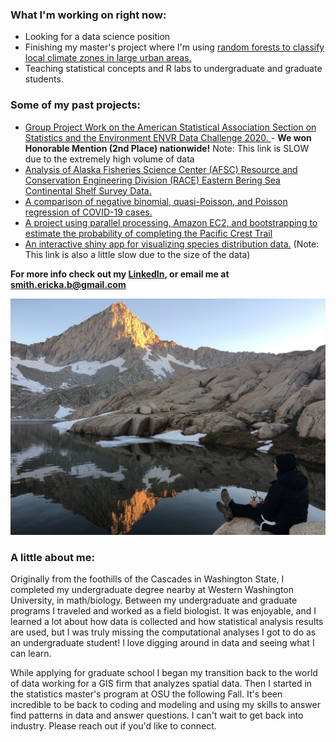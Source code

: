 ### What I'm working on right now: 

* Looking for a data science position
* Finishing my master's project where I'm using [random forests to classify local climate zones in large urban areas.](https://github.com/erickabsmith/masters-project-lcz-classification) 
* Teaching statistical concepts and R labs to undergraduate and graduate students. 

### Some of my past projects:

* [Group Project Work on the American Statistical Association Section on Statistics and the Environment ENVR Data Challenge 2020. ](https://jimmylovestea.shinyapps.io/datadash/) - **We won Honorable Mention (2nd Place) nationwide!** Note: This link is SLOW due to the extremely high volume of data
* [Analysis of Alaska Fisheries Science Center (AFSC) Resource and Conservation Engineering Division (RACE) Eastern Bering Sea Continental Shelf Survey Data.](https://github.com/erickabsmith/flatfish_2020)
* [A comparison of negative binomial, quasi-Poisson, and Poisson regression of COVID-19 cases.](https://github.com/erickabsmith/generalized_regression_models)
* [A project using parallel processing, Amazon EC2, and bootstrapping to estimate the probability of completing the Pacific Crest Trail](https://github.com/ST541-Fall2020/erickabsmith-project-trail)
* [An interactive shiny app for visualizing species distribution data.](https://erickabsmith.shinyapps.io/catch-data/) (Note: This link is also a little slow due to the size of the data)

**For more info check out my [LinkedIn](https://www.linkedin.com/in/erickabsmith/), or email me at <smith.ericka.b@gmail.com>**

![Here's a photo of me fishing in Mineral King, CA. I love backpacking and it was quite the hike to get up here!](images/mineral_king.JPG)

### A little about me:

Originally from the foothills of the Cascades in Washington State, I completed my undergraduate degree nearby at Western Washington University, in math/biology. Between my undergraduate and graduate programs I traveled and worked as a field biologist. It was enjoyable, and I learned a lot about how data is collected and how statistical analysis results are used, but I was truly missing the computational analyses I got to do as an undergraduate student! I love digging around in data and seeing what I can learn.

While applying for graduate school I began my transition back to the world of data working for a GIS firm that analyzes spatial data. Then I started in the statistics master's program at OSU the following Fall. It's been incredible to be back to coding and modeling and using my skills to answer find patterns in data and answer questions. I can't wait to get back into industry. Please reach out if you'd like to connect.
